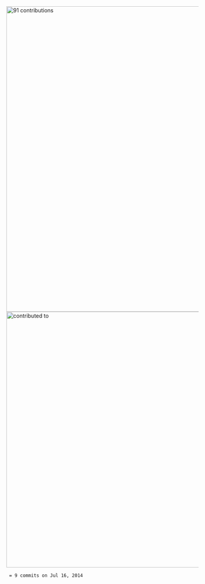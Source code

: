 
<img width="800" src="img/contributions.png" alt="91 contributions" />
<img width="670" class="fragment" src="img/contributed_to.png" alt="contributed to" />

<code class="fragment"> = 9 commits on Jul 16, 2014</code>

